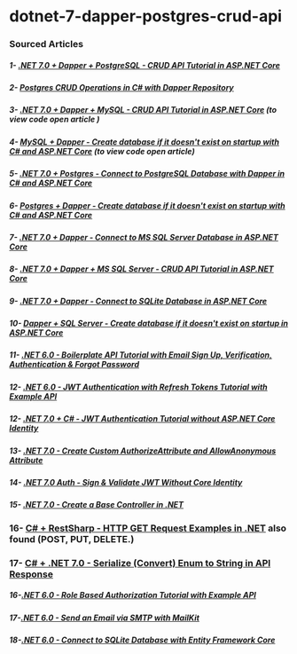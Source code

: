 # dotnet-7-dapper-postgres-crud-api

### Sourced Articles 
##### 1- [.NET 7.0 + Dapper + PostgreSQL - CRUD API Tutorial in ASP.NET Core](https://jasonwatmore.com/net-7-dapper-postgresql-crud-api-tutorial-in-aspnet-core#role-cs)
<!-- 
    .NET 7.0 + Dapper + PostgreSQL - CRUD API Tutorial in ASP.NET Core source in github
 https://github.com/cornflourblue/dotnet-7-dapper-postgres-crud-api
-->
##### 2- [Postgres CRUD Operations in C# with Dapper Repository](https://jasonwatmore.com/postgres-crud-operations-in-c-with-dapper-repository)
##### 3- [.NET 7.0 + Dapper + MySQL - CRUD API Tutorial in ASP.NET Core](https://jasonwatmore.com/net-7-dapper-mysql-crud-api-tutorial-in-aspnet-core) (to view code open article )
##### 4- [MySQL + Dapper - Create database if it doesn't exist on startup with C# and ASP.NET Core](https://jasonwatmore.com/mysql-dapper-create-database-if-it-doesn-t-exist-on-startup-with-c-and-aspnet-core) (to view code open article) 
##### 5- [.NET 7.0 + Postgres - Connect to PostgreSQL Database with Dapper in C# and ASP.NET Core](https://jasonwatmore.com/net-7-postgres-connect-to-postgresql-database-with-dapper-in-c-and-aspnet-core)  
##### 6- [Postgres + Dapper - Create database if it doesn't exist on startup with C# and ASP.NET Core](https://jasonwatmore.com/postgres-dapper-create-database-if-it-doesnt-exist-on-startup-with-c-and-aspnet-core)  
##### 7- [.NET 7.0 + Dapper - Connect to MS SQL Server Database in ASP.NET Core](https://jasonwatmore.com/net-7-dapper-connect-to-ms-sql-server-database-in-aspnet-core)  
##### 8- [.NET 7.0 + Dapper + MS SQL Server - CRUD API Tutorial in ASP.NET Core](https://jasonwatmore.com/net-7-dapper-ms-sql-server-crud-api-tutorial-in-aspnet-core)  
##### 9- [.NET 7.0 + Dapper - Connect to SQLite Database in ASP.NET Core](https://jasonwatmore.com/net-7-dapper-connect-to-sqlite-database-in-aspnet-core)  
##### 10- [Dapper + SQL Server - Create database if it doesn't exist on startup in ASP.NET Core](https://jasonwatmore.com/dapper-sql-server-create-database-if-it-doesn-t-exist-on-startup-in-aspnet-core)  
##### 11- [.NET 6.0 - Boilerplate API Tutorial with Email Sign Up, Verification, Authentication & Forgot Password](https://jasonwatmore.com/post/2022/02/26/net-6-boilerplate-api-tutorial-with-email-sign-up-verification-authentication-forgot-password)
<!-- 
.NET 6.0 - Boilerplate API Tutorial with Email Sign Up, Verification, Authentication & Forgot Password
https://github.com/cornflourblue/dotnet-6-signup-verification-api
-->
##### 12- [.NET 6.0 - JWT Authentication with Refresh Tokens Tutorial with Example API](https://jasonwatmore.com/net-6-jwt-authentication-with-refresh-tokens-tutorial-with-example-api)
<!--
.NET 6.0 - JWT Authentication with Refresh Tokens Tutorial with Example API
https://github.com/cornflourblue/dotnet-6-jwt-refresh-tokens-api
-->

##### 12- [.NET 7.0 + C# - JWT Authentication Tutorial without ASP.NET Core Identity](https://jasonwatmore.com/net-7-csharp-jwt-authentication-tutorial-without-aspnet-core-identity)
##### 13- [.NET 7.0 - Create Custom AuthorizeAttribute and AllowAnonymous Attribute](https://jasonwatmore.com/post/2023/01/19/net-7-create-custom-authorizeattribute-and-allowanonymous-attribute)
##### 14- [.NET 7.0 Auth - Sign & Validate JWT Without Core Identity](https://jasonwatmore.com/post/2023/01/19/net-7-auth-sign-validate-jwt-without-core-identity)
##### 15- [.NET 7.0 - Create a Base Controller in .NET](https://jasonwatmore.com/post/2023/01/20/net-7-create-a-base-controller-in-net)

### 16- [C# + RestSharp - HTTP GET Request Examples in .NET](https://jasonwatmore.com/c-restsharp-http-get-request-examples-in-net)  also found (POST, PUT, DELETE.)
### 17- [C# + .NET 7.0 - Serialize (Convert) Enum to String in API Response](https://jasonwatmore.com/c-net-7-serialize-convert-enum-to-string-in-api-response)   
##### 16-[.NET 6.0 - Role Based Authorization Tutorial with Example API](https://jasonwatmore.com/post/2022/02/18/net-6-role-based-authorization-tutorial-with-example-api)
##### 17-[.NET 6.0 - Send an Email via SMTP with MailKit](https://jasonwatmore.com/post/2022/03/11/net-6-send-an-email-via-smtp-with-mailkit)
##### 18-[.NET 6.0 - Connect to SQLite Database with Entity Framework Core](https://jasonwatmore.com/post/2022/09/05/net-6-connect-to-sqlite-database-with-entity-framework-core)



